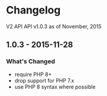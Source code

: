 # Changelog

V2 API API v1.0.3 as of November, 2015

## 1.0.3 - 2015-11-28

### What's Changed

- require PHP 8+
- drop support for PHP 7.x
- use PHP 8 syntax where possible
